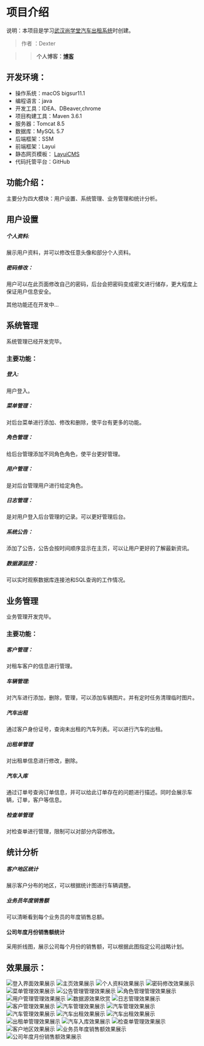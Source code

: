 

# 项目介绍

说明：本项目是学习[武汉尚学堂汽车出租系统](https://www.bilibili.com/video/BV1d4411r7vn?p=21  )时创建。

> 作者 ：Dexter

> > **个人博客：[博客](http://www.codechao.top/)**

## 开发环境：

+ 操作系统：macOS bigsur11.1
+ 编程语言：java 
+ 开发工具：IDEA、DBeaver,chrome
+ 项目构建工具：Maven 3.6.1
+ 服务器：Tomcat 8.5
+ 数据库：MySQL  5.7
+ 后端框架：SSM
+ 前端框架：Layui
+ 静态网页模板：  [LayuiCMS](https://gitee.com/layuicms/layuicms)
+ 代码托管平台：GitHub

## 功能介绍：

主要分为四大模块：用户设置、系统管理、业务管理和统计分析。
## 用户设置
##### 个人资料:
展示用户资料，并可以修改任意头像和部分个人资料。

##### 密码修改：
用户可以在此页面修改自己的密码，后台会把密码变成密文进行储存，更大程度上保证用户信息安全。

其他功能还在开发中...

## 系统管理

系统管理已经开发完毕。

### 主要功能：
##### 登入:
用户登入。

##### 菜单管理：

对后台菜单进行添加、修改和删除，使平台有更多的功能。

##### 角色管理：

给后台管理添加不同角色角色，使平台更好管理。

##### 用户管理：

是对后台管理用户进行给定角色。

##### 日志管理：

是对用户登入后台管理的记录。可以更好管理后台。

##### 系统公告：

添加了公告，公告会按时间顺序显示在主页，可以让用户更好的了解最新资讯。

##### 数据源监控：

可以实时观察数据库连接池和SQL查询的工作情况。

## 业务管理

业务管理开发完毕。

### 主要功能：

##### 客户管理：

对租车客户的信息进行管理。

##### 车辆管理:
对汽车进行添加，删除，管理，可以添加车辆图片。并有定时任务清理临时图片。

##### 汽车出租
通过客户身份证号，查询未出租的汽车列表。可以进行汽车的出租。

##### 出租单管理
对出租单信息进行修改，删除。

##### 汽车入库
通过订单号查询订单信息，并可以给此订单存在的问题进行描述。同时会展示车辆，订单，客户等信息。

##### 检查单管理

对检查单进行管理，限制可以对部分内容修改。

## 统计分析

##### 客户地区统计
展示客户分布的地区，可以根据统计图进行车辆调整。

##### 业务员年度销售额
可以清晰看到每个业务员的年度销售总额。

#### 公司年度月份销售额统计
采用折线图，展示公司每个月份的销售额，可以根据此图指定公司战略计划。

## 效果展示：
![登入界面效果展示](https://github.com/yexiang43/carsys/raw/master/images/login.png)
![主页效果展示](https://github.com/yexiang43/carsys/raw/master/images/index.png)
![个人资料效果展示](https://github.com/yexiang43/carsys/raw/master/images/userlnformation.png)
![密码修改效果展示](https://github.com/yexiang43/carsys/raw/master/images/userpassword.png)
![菜单管理效果展示](https://github.com/yexiang43/carsys/raw/master/images/menu.png)
![公告管理管理效果展示](https://github.com/yexiang43/carsys/raw/master/images/news.png)
![角色管理管理效果展示](https://github.com/yexiang43/carsys/raw/master/images/role.png)
![用户管理管理效果展示](https://github.com/yexiang43/carsys/raw/master/images/user.png)
![数据源效果欣赏](https://github.com/yexiang43/carsys/raw/master/images/Drud.png)
![日志管理效果展示](https://github.com/yexiang43/carsys/raw/master/images/loginfo.png)
![客户管理效果展示](https://github.com/yexiang43/carsys/raw/master/images/customer.png)
![汽车管理效果展示](https://github.com/yexiang43/carsys/raw/master/images/car01.png)
![汽车管理效果展示](https://github.com/yexiang43/carsys/raw/master/images/car03.png)
![汽车管理效果展示](https://github.com/yexiang43/carsys/raw/master/images/car02.png)
![汽车出租效果展示](https://github.com/yexiang43/carsys/raw/master/images/RentCar01.png)
![汽车出租效果展示](https://github.com/yexiang43/carsys/raw/master/images/RentCar02.png)
![出租单管理效果展示](https://github.com/yexiang43/carsys/raw/master/images/rent.png)
![汽车入库效果展示](https://github.com/yexiang43/carsys/raw/master/images/checkcar.png)
![检查单管理效果展示](https://github.com/yexiang43/carsys/raw/master/images/check.png)
![客户地区效果展示](https://github.com/yexiang43/carsys/raw/master/images/opernamestat.png)
![业务员年度销售额效果展示](https://github.com/yexiang43/carsys/raw/master/images/customerstat.png)
![公司年度月份销售额效果展示](https://github.com/yexiang43/carsys/raw/master/images/companystat.png)

